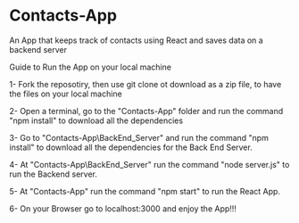 # Contacts-App

An App that keeps track of contacts using React and saves data on a backend server

Guide to Run the App on your local machine

1- Fork the reposotiry, then use git clone ot download as a zip file, to have the files on your local machine

2- Open a terminal, go to the "Contacts-App" folder and run the command "npm install" to download all the dependencies

3- Go to "Contacts-App\BackEnd_Server" and run the command "npm install" to download all the dependencies for the Back End Server.

4- At "Contacts-App\BackEnd_Server" run the command "node server.js" to run the Backend server.

5- At "Contacts-App" run the command "npm start" to run the React App.

6- On your Browser go to localhost:3000 and enjoy the App!!!
